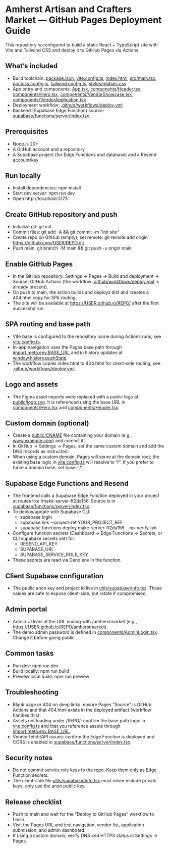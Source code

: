 # Amherst Artisan and Crafters Market — GitHub Pages Deployment Guide

This repository is configured to build a static React + TypeScript site with Vite and Tailwind CSS and deploy it to GitHub Pages via Actions.

## What’s included

- Build toolchain: [package.json](package.json), [vite.config.ts](vite.config.ts), [index.html](index.html), [src/main.tsx](src/main.tsx), [postcss.config.js](postcss.config.js), [tailwind.config.ts](tailwind.config.ts), [styles/globals.css](styles/globals.css)
- App entry and components: [App.tsx](App.tsx), [components/Header.tsx](components/Header.tsx), [components/Hero.tsx](components/Hero.tsx), [components/VendorShowcase.tsx](components/VendorShowcase.tsx), [components/VendorApplication.tsx](components/VendorApplication.tsx)
- Deployment workflow: [.github/workflows/deploy.yml](.github/workflows/deploy.yml)
- Backend (Supabase Edge Function) source: [supabase/functions/server/index.tsx](supabase/functions/server/index.tsx)

## Prerequisites

- Node.js 20+
- A GitHub account and a repository
- A Supabase project (for Edge Functions and database) and a Resend account/key

## Run locally

- Install dependencies: npm install
- Start dev server: npm run dev
- Open http://localhost:5173

## Create GitHub repository and push

- Initialize git: git init
- Commit files: git add -A && git commit -m "init site"
- Create repo on GitHub (empty), set remote: git remote add origin https://github.com/USER/REPO.git
- Push main: git branch -M main && git push -u origin main

## Enable GitHub Pages

- In the GitHub repository: Settings → Pages → Build and deployment → Source: GitHub Actions (the workflow [.github/workflows/deploy.yml](.github/workflows/deploy.yml) is already present).
- On push to main, the action builds and deploys dist and creates a 404.html copy for SPA routing.
- The site will be available at https://USER.github.io/REPO/ after the first successful run.

## SPA routing and base path

- Vite base is configured to the repository name during Actions runs, see [vite.config.ts](vite.config.ts).
- In-app navigation uses the Pages base path through [import.meta.env.BASE_URL](components/Hero.tsx:2) and in history updates at [window.history.pushState](App.tsx:50).
- The workflow copies index.html to 404.html for client-side routing, see [.github/workflows/deploy.yml](.github/workflows/deploy.yml).

## Logo and assets

- The Figma asset imports were replaced with a public logo at [public/logo.svg](public/logo.svg). It is referenced using the base URL in [components/Hero.tsx](components/Hero.tsx:2) and [components/Header.tsx](components/Header.tsx:2).

## Custom domain (optional)

- Create a [public/CNAME](public/CNAME) file containing your domain (e.g., www.example.com) and commit it.
- In GitHub → Settings → Pages, set the same custom domain and add the DNS records as instructed.
- When using a custom domain, Pages will serve at the domain root; the existing base logic in [vite.config.ts](vite.config.ts) will resolve to “/”. If you prefer to force a domain base, set base: '/'.

## Supabase Edge Functions and Resend

- The frontend calls a Supabase Edge Function deployed in your project at routes like /make-server-ff2da156. Source is in [supabase/functions/server/index.tsx](supabase/functions/server/index.tsx).
- To deploy/update with Supabase CLI:
  - supabase login
  - supabase link --project-ref YOUR_PROJECT_REF
  - supabase functions deploy make-server-ff2da156 --no-verify-jwt
- Configure function secrets (Dashboard → Edge Functions → Secrets, or CLI supabase secrets set) for:
  - RESEND_API_KEY
  - SUPABASE_URL
  - SUPABASE_SERVICE_ROLE_KEY
- These secrets are read via Deno.env in the function.

## Client Supabase configuration

- The public anon key and project id live in [utils/supabase/info.tsx](utils/supabase/info.tsx:1). These values are safe to expose client-side, but rotate if compromised.

## Admin portal

- Admin UI lives at the URL ending with /amherstmarket (e.g., https://USER.github.io/REPO/amherstmarket).
- The demo admin password is defined in [components/AdminLogin.tsx](components/AdminLogin.tsx:17). Change it before going public.

## Common tasks

- Run dev: npm run dev
- Build locally: npm run build
- Preview local build: npm run preview

## Troubleshooting

- Blank page or 404 on deep links: ensure Pages “Source” is GitHub Actions and that 404.html exists in the deployed artifact (workflow handles this).
- Assets not loading under /REPO/: confirm the base path logic in [vite.config.ts](vite.config.ts) and that you reference assets through [import.meta.env.BASE_URL](components/Hero.tsx:2).
- Vendor fetch/API issues: confirm the Edge Function is deployed and CORS is enabled in [supabase/functions/server/index.tsx](supabase/functions/server/index.tsx).

## Security notes

- Do not commit service role keys to the repo. Keep them only as Edge Function secrets.
- The client-side file [utils/supabase/info.tsx](utils/supabase/info.tsx:1) must never include private keys; only use the anon public key.

## Release checklist

- Push to main and wait for the “Deploy to GitHub Pages” workflow to finish.
- Visit the Pages URL and test navigation, vendor list, application submission, and admin dashboard.
- If using a custom domain, verify DNS and HTTPS status in Settings → Pages.